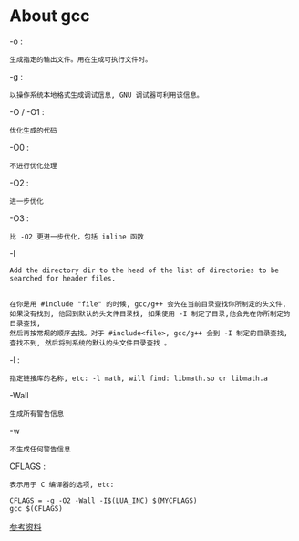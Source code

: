 # About gcc

-o :

```text
生成指定的输出文件。用在生成可执行文件时。
```

-g :

```text
以操作系统本地格式生成调试信息, GNU 调试器可利用该信息。
```

-O / -O1 :

```text
优化生成的代码
```

-O0 :

```text
不进行优化处理
```

-O2 :

```text
进一步优化
```

-O3 :

```text
比 -O2 更进一步优化，包括 inline 函数
```

-I

```text
Add the directory dir to the head of the list of directories to be
searched for header files.


在你是用 #include "file" 的时候, gcc/g++ 会先在当前目录查找你所制定的头文件,
如果没有找到, 他回到默认的头文件目录找, 如果使用 -I 制定了目录,他会先在你所制定的目录查找, 
然后再按常规的顺序去找。对于 #include<file>, gcc/g++ 会到 -I 制定的目录查找, 查找不到, 然后将到系统的默认的头文件目录查找 。
```

-l :

```text
指定链接库的名称, etc: -l math, will find: libmath.so or libmath.a
```

-Wall

```text
生成所有警告信息
```

-w

```text
不生成任何警告信息
```

CFLAGS :

```text
表示用于 C 编译器的选项, etc:
```

```shell
CFLAGS = -g -O2 -Wall -I$(LUA_INC) $(MYCFLAGS)
gcc $(CFLAGS)
```

[参考资料](https://www.runoob.com/w3cnote/gcc-parameter-detail.html)
